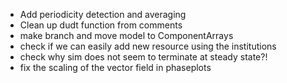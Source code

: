 * Add periodicity detection and averaging
* Clean up dudt function from comments
* make branch and move model to ComponentArrays
* check if we can easily add new resource using the institutions
* check why sim does not seem to terminate at steady state?!
* fix the scaling of the vector field in phaseplots